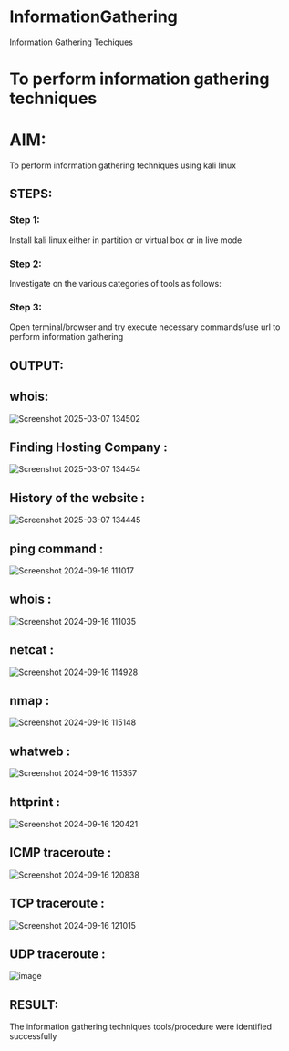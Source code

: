 # InformationGathering
Information Gathering Techiques

# To perform information gathering techniques

# AIM:

To perform information gathering techniques using kali linux 

## STEPS:

### Step 1:

Install kali linux either in partition or virtual box or in live mode

### Step 2:

Investigate on the various categories of tools as follows:

### Step 3:
Open terminal/browser and try execute necessary commands/use url to perform information gathering


## OUTPUT:


## whois:
![Screenshot 2025-03-07 134502](https://github.com/user-attachments/assets/b1b7264a-00b6-4cc2-bd2b-58f0f050d130)

## Finding Hosting Company :
![Screenshot 2025-03-07 134454](https://github.com/user-attachments/assets/46baa95f-781d-4a46-bac6-f8a6ebe34544)





## History of the website :
![Screenshot 2025-03-07 134445](https://github.com/user-attachments/assets/61bd2da3-f5bf-4bed-a206-c45d5254ba00)



## ping command :
![Screenshot 2024-09-16 111017](https://github.com/user-attachments/assets/de7ee3da-b6db-49bb-bba8-41f3ebc154c8)

## whois :
![Screenshot 2024-09-16 111035](https://github.com/user-attachments/assets/09bdc913-d0b6-44d5-a599-ccb33a2cba48)



## netcat :


![Screenshot 2024-09-16 114928](https://github.com/user-attachments/assets/11364b4f-350e-47eb-83d9-ae92a4b0d641)


## nmap :



![Screenshot 2024-09-16 115148](https://github.com/user-attachments/assets/ba99da48-c8cf-4520-b146-4e947dad3c40)


## whatweb :
![Screenshot 2024-09-16 115357](https://github.com/user-attachments/assets/078d08b7-a266-47c4-bc95-9aa3ca907696)



## httprint :

![Screenshot 2024-09-16 120421](https://github.com/user-attachments/assets/0bae6c46-7f4d-4deb-8be1-4d8130d17b88)



## ICMP traceroute :
![Screenshot 2024-09-16 120838](https://github.com/user-attachments/assets/27775706-a85a-4abb-89a2-60e242a02440)





## TCP traceroute :
![Screenshot 2024-09-16 121015](https://github.com/user-attachments/assets/e4724bf1-543f-4c68-a0c8-925f085f8bb8)

## UDP traceroute :
![image](https://github.com/user-attachments/assets/328d385c-1e4b-4a4f-a729-a334be6e2aed)




## RESULT:
The information gathering techniques tools/procedure were  identified successfully
